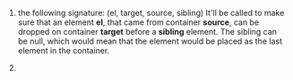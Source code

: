 1.  the following signature: (el, target, source, sibling)
    It'll be called to make sure that an element **el**, that came from container **source**, can be dropped on container **target** before a **sibling** element. The sibling can be null, which would mean that the element would be placed as the last element in the container. 

2. 